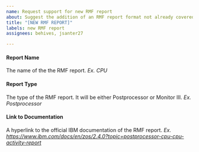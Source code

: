 ```yaml
---
name: Request support for new RMF report
about: Suggest the addition of an RMF report format not already covered in ZEBRA
title: "[NEW RMF REPORT]"
labels: new RMF report
assignees: behives, jsanter27

---
```


#### Report Name 
The name of the the RMF report. 
*Ex. CPU*

#### Report Type 
The type of the RMF report. It will be either Postprocessor or Monitor III.
*Ex. Postprocessor*

#### Link to Documentation 
A hyperlink to the official IBM documentation of the RMF report.
*Ex. <https://www.ibm.com/docs/en/zos/2.4.0?topic=postprocessor-cpu-cpu-activity-report>*

